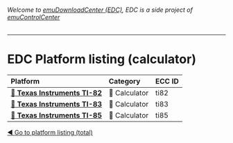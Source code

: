 ###### Welcome to [emuDownloadCenter (EDC)](https://github.com/PhoenixInteractiveNL/emuDownloadCenter/wiki/), EDC is a side project of [emuControlCenter](https://github.com/PhoenixInteractiveNL/emuControlCenter/wiki/)
***
# EDC Platform listing (calculator)

| Platform   | Category      | ECC ID      |
|:-----------|:--------------|:------------|
| [:file_folder: **Texas Instruments TI-82**](https://github.com/PhoenixInteractiveNL/emuDownloadCenter/wiki/Platform-ti82) | :iphone: Calculator | ti82 |
| [:file_folder: **Texas Instruments TI-83**](https://github.com/PhoenixInteractiveNL/emuDownloadCenter/wiki/Platform-ti83) | :iphone: Calculator | ti83 |
| [:file_folder: **Texas Instruments TI-85**](https://github.com/PhoenixInteractiveNL/emuDownloadCenter/wiki/Platform-ti85) | :iphone: Calculator | ti85 |

[:arrow_backward: Go to platform listing (total)](https://github.com/PhoenixInteractiveNL/emuDownloadCenter/wiki/EDC-Platform-List)
